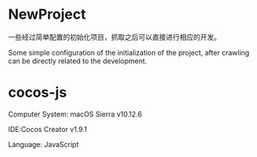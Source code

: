 # NewProject
一些经过简单配置的初始化项目，抓取之后可以直接进行相应的开发。

Some simple configuration of the initialization of the project, after crawling can be directly related to the development.


# cocos-js
Computer System: macOS Sierra v10.12.6

IDE:Cocos Creator v1.9.1

Language: JavaScript
